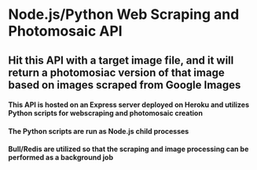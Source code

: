 # Node.js/Python Web Scraping and Photomosaic API

## Hit this API with a target image file, and it will return a photomosiac version of that image based on images scraped from Google Images

#### This API is hosted on an Express server deployed on Heroku and utilizes Python scripts for webscraping and photomosaic creation

#### The Python scripts are run as Node.js child processes

#### Bull/Redis are utilized so that the scraping and image processing can be performed as a background job
